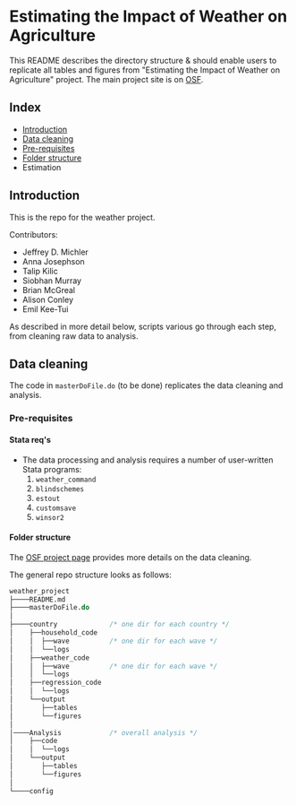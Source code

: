 # Estimating the Impact of Weather on Agriculture
 This README describes the directory structure & should enable users to replicate all tables and figures from "Estimating the Impact of Weather on Agriculture" project. The main project site is on [OSF][1].

 ## Index

 - [Introduction](#introduction)
 - [Data cleaning](#data-cleaning)
  - [Pre-requisites](#pre-requisites)
  - [Folder structure](#folder-structure)
 - Estimation

## Introduction

This is the repo for the weather project.<br>

Contributors:
* Jeffrey D. Michler
* Anna Josephson
* Talip Kilic
* Siobhan Murray
* Brian McGreal
* Alison Conley
* Emil Kee-Tui

As described in more detail below, scripts various
go through each step, from cleaning raw data to analysis.

## Data cleaning

The code in `masterDoFile.do` (to be done) replicates
    the data cleaning and analysis.

### Pre-requisites

#### Stata req's

  * The data processing and analysis requires a number of user-written
    Stata programs:
    1. `weather_command`
    2. `blindschemes`
    3. `estout`
    4. `customsave`
    5. `winsor2`


#### Folder structure

The [OSF project page][1] provides more details on the data cleaning.

The general repo structure looks as follows:<br>

```stata
weather_project
├────README.md
├────masterDoFile.do
│    
├────country             /* one dir for each country */
│    ├──household_code
│    │  ├──wave          /* one dir for each wave */
│    │  └──logs
│    ├──weather_code
│    │  ├──wave          /* one dir for each wave */
│    │  └──logs
│    ├──regression_code
│    │  └──logs
│    └──output
│       ├──tables
│       └──figures
│
│────Analysis            /* overall analysis */
│    ├──code
│    │  └──logs
│    └──output
│       ├──tables
│       └──figures
│   
└────config
```

  [1]: https://osf.io/8hnz5/

